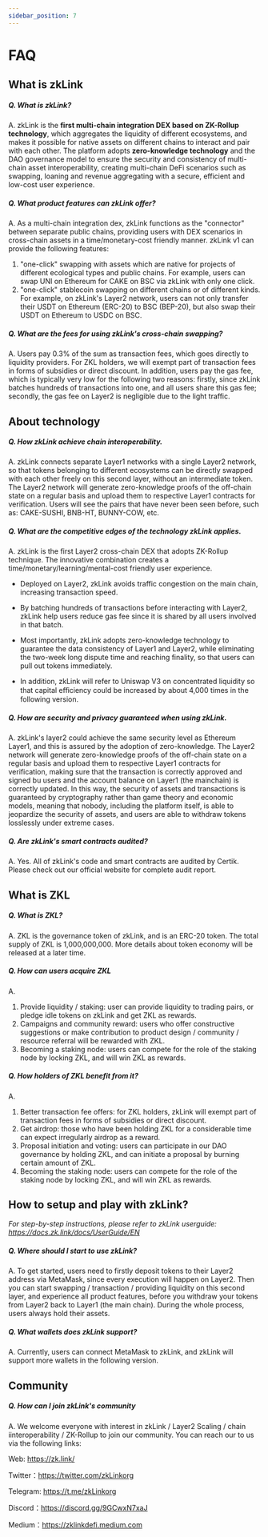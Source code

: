 ```yaml
---
sidebar_position: 7
---
```


# FAQ



## What is zkLink

##### Q. What is zkLink?

A. zkLink is the **first multi-chain integration DEX based on ZK-Rollup technology**, which aggregates the liquidity of different ecosystems, and makes it possible for native assets on different chains to interact and pair with each other. The platform adopts **zero-knowledge technology** and the DAO governance model to ensure the security and consistency of multi-chain asset interoperability, creating multi-chain DeFi scenarios such as swapping, loaning and revenue aggregating with a secure, efficient and low-cost user experience.

##### Q. What product features can zkLink offer?

A.  As a multi-chain integration dex, zkLink functions as the "connector" between separate public chains, providing users with DEX scenarios in cross-chain assets in a time/monetary-cost friendly manner. zkLink v1 can provide the following features:

1. "one-click" swapping with assets which are native for projects of different ecological types and public chains. For example, users can swap UNI on Ethereum for CAKE on BSC via zkLink with only one click.
2. "one-click" stablecoin swapping on different chains or of different kinds. For example, on zkLink's Layer2 network, users can not only transfer their USDT on Ethereum (ERC-20) to BSC (BEP-20), but also swap their USDT on Ethereum to USDC on BSC.

##### Q. What are the fees for using zkLink's cross-chain swapping?

A. Users pay 0.3% of the sum as transaction fees, which goes directly to liquidity providers. For ZKL holders, we will exempt part of transaction fees in forms of subsidies or direct discount. In addition, users pay the gas fee, which is typically very low for the following two reasons: firstly, since zkLink batches hundreds of transactions into one, and all users share this gas fee; secondly, the gas fee on Layer2 is negligible due to the light traffic.

## About technology

##### Q. How zkLink achieve chain interoperability.

A. zkLink connects separate Layer1 networks with a single Layer2 network, so that tokens belonging to different ecosystems can be directly swapped with each other freely on this second layer, without an intermediate token. The Layer2 network will generate zero-knowledge proofs of the off-chain state on a regular basis and upload them to respective Layer1 contracts for verification. Users will see the pairs that have never been seen before, such as: CAKE-SUSHI, BNB-HT, BUNNY-COW, etc.

##### Q. What are the competitive edges of the technology zkLink applies.

A. zkLink is the first Layer2 cross-chain DEX that adopts ZK-Rollup technique. The innovative combination creates a time/monetary/learning/mental-cost friendly user experience.  

  - Deployed on Layer2, zkLink avoids traffic congestion on the main chain, increasing transaction speed.

  - By batching hundreds of transactions before interacting with Layer2, zkLink help users reduce gas fee since it is shared by all users involved in that batch.

  - Most importantly,  zkLink adopts zero-knowledge technology to guarantee the data consistency of Layer1 and Layer2, while eliminating the two-week long dispute time and reaching finality, so that users can pull out tokens immediately.

  - In addition, zkLink will refer to Uniswap V3 on concentrated liquidity so that capital eﬀiciency could be increased by about 4,000 times in the following version.

##### Q. How are security and privacy guaranteed when using zkLink.

A. zkLink's layer2 could achieve the same security level as Ethereum Layer1, and this is assured by the adoption of zero-knowledge. The Layer2 network will generate zero-knowledge proofs of the off-chain state on a regular basis and upload them to respective Layer1 contracts for verification, making sure that the transaction is correctly approved and signed bu users and the account balance on Layer1 (the mainchain) is correctly updated. In this way, the security of assets and transactions is guaranteed by cryptography rather than game theory and economic models, meaning that nobody, including the platform itself, is able to jeopardize the security of assets, and users are able to withdraw tokens losslessly under extreme cases.

##### Q. Are zkLink's smart contracts audited?

A. Yes. All of zkLink's code and smart contracts are audited by Certik. Please check out our official website for complete audit report.

## What is ZKL

##### Q. What is ZKL?

A. ZKL is the governance token of zkLink, and is an ERC-20 token. The total supply of ZKL is 1,000,000,000. More details about token economy will be released at a later time. 

##### Q. How can users acquire ZKL

A.

1. Provide liquidity / staking: user can provide liquidity to trading pairs, or pledge idle tokens on zkLink and get ZKL as rewards.
2. Campaigns and community reward: users who offer constructive suggestions or make contribution to product design / community / resource referral will be rewarded with ZKL.
3. Becoming a staking node: users can compete for the role of the staking node by locking ZKL, and will win ZKL as rewards.

##### Q. How holders of ZKL benefit from it?

A.

1. Better transaction fee offers: for ZKL holders, zkLink will exempt part of transaction fees in forms of subsidies or direct discount.
2. Get airdrop: those who have been holding ZKL for a considerable time can expect irregularly airdrop as a reward.
3. Proposal initiation and voting: users can participate in our DAO governance by holding ZKL, and can initiate a proposal by burning certain amount of ZKL.
4. Becoming the staking node: users can compete for the role of the staking node by locking ZKL, and will win ZKL as rewards.

## How to setup and play with zkLink?

*For step-by-step instructions, please refer to zkLink userguide: https://docs.zk.link/docs/UserGuide/EN*

##### Q. Where should I start to use zkLink?
A. To get started, users need to firstly deposit tokens to their Layer2 address via MetaMask, since every execution will happen on Layer2. Then you can start swapping / transaction / providing liquidity on this second layer, and experience all product features, before you withdraw your tokens from Layer2 back to Layer1 (the main chain). During the whole process, users always hold their assets.


##### Q. What wallets does zkLink support?

A. Currently, users can connect MetaMask to zkLink, and zkLink will support more wallets in the following version.


## Community

##### Q. How can I join zkLink's community

A. We welcome everyone with interest in zkLink / Layer2 Scaling / chain iinteroperability / ZK-Rollup to join our community. You can reach our to us via the following links:

Web: https://zk.link/

Twitter：https://twitter.com/zkLinkorg

Telegram: https://t.me/zkLinkorg

Discord：https://discord.gg/9GCwxN7xaJ

Medium：https://zklinkdefi.medium.com
